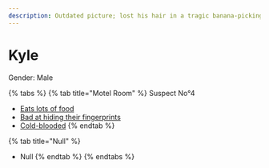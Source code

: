 ```yaml
---
description: Outdated picture; lost his hair in a tragic banana-picking accident.
---
```


# Kyle

Gender: Male

{% tabs %}
{% tab title="Motel Room" %}
Suspect No°4
- [Eats lots of food](../Clues/Eatslotsoffood.md)
- [Bad at hiding their fingerprints](../Clues/Badathidingtheirfingerprints.md)
- [Cold-blooded](../Clues/Cold-blooded.md)
{% endtab %}

{% tab title="Null" %}
- Null
{% endtab %}
{% endtabs %}